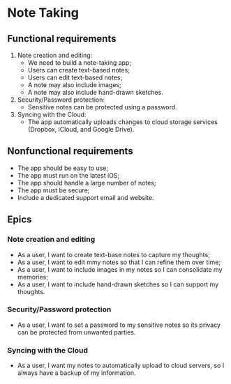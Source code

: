 # Note Taking

## Functional requirements

1. Note creation and editing:
    - We need to build a note-taking app;
    - Users can create text-based notes;
    - Users can edit text-based notes;
    - A note may also include images;
    - A note may also include hand-drawn sketches.
2. Security/Password protection:
    - Sensitive notes can be protected using a password.
3. Syncing with the Cloud:
    - The app automatically uploads changes to cloud storage services (Dropbox, 
iCloud, and Google Drive).

## Nonfunctional requirements

- The app should be easy to use;
- The app must run on the latest iOS;
- The app should handle a large number of notes;
- The app must be secure;
- Include a dedicated support email and website.

## Epics

### Note creation and editing

- As a user, I want to create text-base notes to capture my thoughts;
- As a user, I want to edit mmy notes so that I can refine them over time;
- As a user, I want to include images in my notes so I can consolidate my 
memories;
- As a user, I want to include hand-drawn sketches so I can support my thoughts.

### Security/Password protection

- As a user, I want to set a password to my sensitive notes so its privacy can 
be protected from unwanted parties.

### Syncing with the Cloud

- As a user, I want my notes to automatically upload to cloud servers, so I 
always have a backup of my information. 